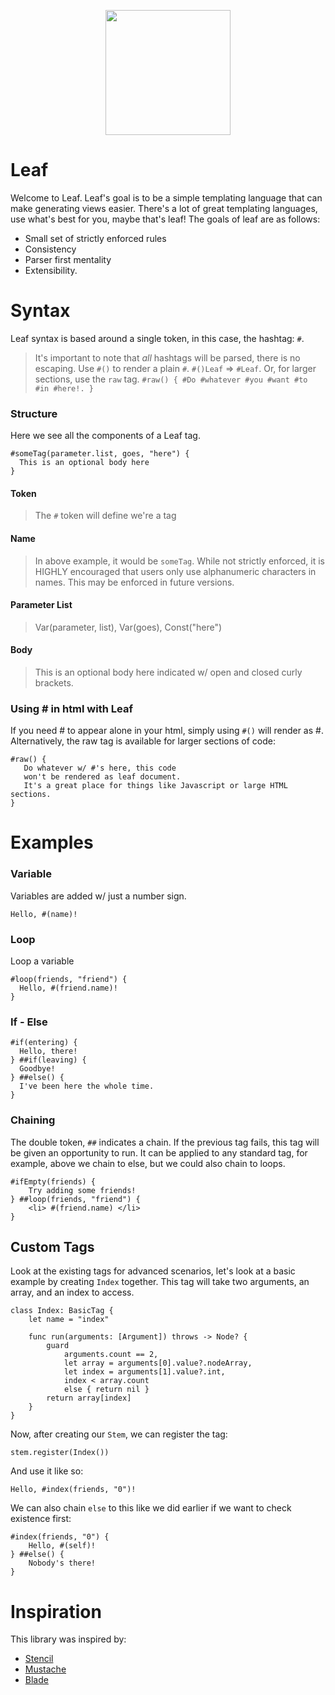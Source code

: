 <p align="center"><img src="http://upload.wikimedia.org/wikipedia/commons/9/9d/Pear_Leaf.jpg" width="200"></img></p>

# Leaf

Welcome to Leaf. Leaf's goal is to be a simple templating language that can make generating views easier. There's a lot of great templating languages, use what's best for you, maybe that's leaf! The goals of leaf are as follows:

- Small set of strictly enforced rules
- Consistency
- Parser first mentality
- Extensibility.

# Syntax

Leaf syntax is based around a single token, in this case, the hashtag: `#`.


>It's important to note that _all_ hashtags will be parsed, there is no escaping. Use `#()` to render a plain `#`. `#()Leaf` => `#Leaf`. Or, for larger sections, use the `raw` tag. `#raw() { #Do #whatever #you #want #to #in #here!. }`

### Structure

Here we see all the components of a Leaf tag.

```leaf
#someTag(parameter.list, goes, "here") {
  This is an optional body here
}
```

#### Token

> The `#` token will define we're a tag

#### Name

>In above example, it would be `someTag`. While not strictly enforced, it is HIGHLY encouraged that users only use alphanumeric characters in names. This may be enforced in future versions.

#### Parameter List

> Var(parameter, list), Var(goes), Const("here")

#### Body

> This is an optional body here indicated w/ open and closed curly brackets.

### Using # in html with Leaf

If you need # to appear alone in your html, simply using `#()` will render as #. Alternatively, the raw tag is available for larger sections of code:

```leaf
#raw() {
   Do whatever w/ #'s here, this code
   won't be rendered as leaf document.
   It's a great place for things like Javascript or large HTML sections.
}
```

# Examples

### Variable

Variables are added w/ just a number sign.

```leaf
Hello, #(name)!
```

### Loop

Loop a variable

```leaf
#loop(friends, "friend") {
  Hello, #(friend.name)!
}
```

### If - Else

```leaf
#if(entering) {
  Hello, there!
} ##if(leaving) {
  Goodbye!
} ##else() {
  I've been here the whole time.
}
```

### Chaining

The double token, `##` indicates a chain. If the previous tag fails, this tag will be given an opportunity to run. It can be applied to any standard tag, for example, above we chain to else, but we could also chain to loops.

```
#ifEmpty(friends) {
    Try adding some friends!
} ##loop(friends, "friend") {
    <li> #(friend.name) </li>
}
```

## Custom Tags

Look at the existing tags for advanced scenarios, let's look at a basic example by creating `Index` together. This tag will take two arguments, an array, and an index to access.

```
class Index: BasicTag {
    let name = "index"

    func run(arguments: [Argument]) throws -> Node? {
        guard
            arguments.count == 2,
            let array = arguments[0].value?.nodeArray,
            let index = arguments[1].value?.int,
            index < array.count
            else { return nil }
        return array[index]
    }
}
```

Now, after creating our `Stem`, we can register the tag:

```
stem.register(Index())
```

And use it like so:

```
Hello, #index(friends, "0")!
```

We can also chain `else` to this like we did earlier if we want to check existence first:

```
#index(friends, "0") {
    Hello, #(self)!
} ##else() {
    Nobody's there!
}
```

# Inspiration

This library was inspired by:

- [Stencil](https://github.com/kylef/stencil)
- [Mustache](https://github.com/groue/GRMustache.swift)
- [Blade](https://laravel.com/docs/5.0/templates)
